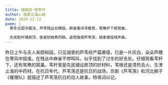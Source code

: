 ```yaml
---
title: 瑞鹧鸪·残苇吟
author: 放歌江海山阙
date: 2020-12-12
poem: |
  寒冬北国冷霜浇，芦苇残丛白穗摇。麻雀蓬间寻暖意，鸳鸯杆下搭窝巢。

  先民割杆铺房顶，医者刨根煮药糕。遥想烽烟芦苇荡，擒拿倭寇喊声豪。
---
```


昨日上午与夫人来颐和园，只见湖里的芦苇经严霜袭侵，已是一片灰白，朵朵芦穗在寒风中摇曵。在残丛中麻雀不停鸣叫，似乎找到了过冬的好去处。仔细观看苇杆下，还有鸳鸯的窝巢。苇杆曾是先民铺设房顶的好材料，苇根还是清热去火、生津止渴的中药材。在抗日年代，芦苇荡还是抗日的战场，京剧《芦苇荡》和河北梆子《雁翎队》就描述了芦苇荡抗日的动人故事。特填词以记。
